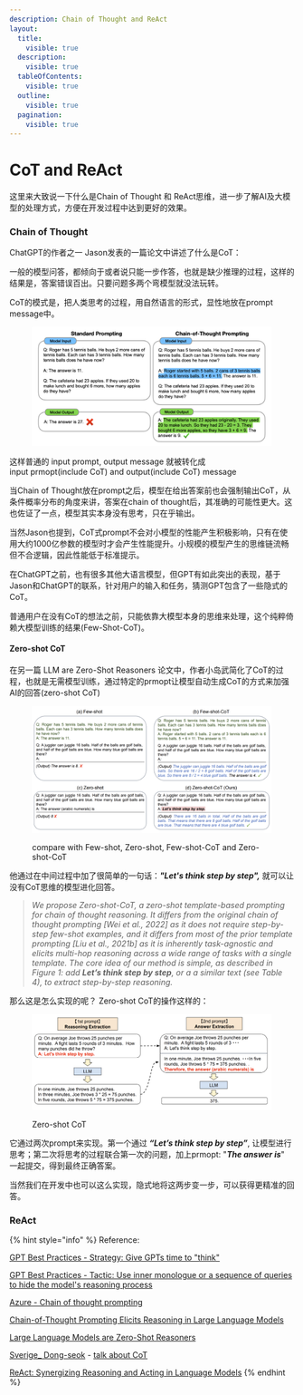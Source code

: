```yaml
---
description: Chain of Thought and ReAct
layout:
  title:
    visible: true
  description:
    visible: true
  tableOfContents:
    visible: true
  outline:
    visible: true
  pagination:
    visible: true
---
```


# CoT and ReAct

这里来大致说一下什么是Chain of Thought 和 ReAct思维，进一步了解AI及大模型的处理方式，方便在开发过程中达到更好的效果。



### Chain of Thought

ChatGPT的作者之一 Jason发表的一篇论文中讲述了什么是CoT：

一般的模型问答，都倾向于或者说只能一步作答，也就是缺少推理的过程，这样的结果是，答案错误百出。只要问题多两个弯模型就没法玩转。

CoT的模式是，把人类思考的过程，用自然语言的形式，显性地放在prompt message中。

<figure><img src="../.gitbook/assets/image (1).png" alt=""><figcaption></figcaption></figure>

这样普通的 input prompt, output message 就被转化成 \
input prmopt(include CoT) and output(include CoT) message

当Chain of Thought放在prompt之后，模型在给出答案前也会强制输出CoT，从条件概率分布的角度来讲，答案在chain of thought后，其准确的可能性更大。这也佐证了一点，模型其实本身没有思考，只在乎输出。

当然Jason也提到，CoT式prompt不会对小模型的性能产生积极影响，只有在使用大约1000亿参数的模型时才会产生性能提升。小规模的模型产生的思维链流畅但不合逻辑，因此性能低于标准提示。

在ChatGPT之前，也有很多其他大语言模型，但GPT有如此突出的表现，基于Jason和ChatGPT的联系，针对用户的输入和任务，猜测GPT包含了一些隐式的CoT。

普通用户在没有CoT的想法之前，只能依靠大模型本身的思维来处理，这个纯粹倚赖大模型训练的结果(Few-Shot-CoT)。

#### Zero-shot CoT

在另一篇 LLM are Zero-Shot Reasoners 论文中，作者小岛武简化了CoT的过程，也就是无需模型训练，通过特定的prmopt让模型自动生成CoT的方式来加强AI的回答(zero-shot CoT)

<figure><img src="../.gitbook/assets/image (2).png" alt=""><figcaption><p>compare with Few-shot, Zero-shot, Few-shot-CoT and Zero-shot-CoT</p></figcaption></figure>

他通过在中间过程中加了很简单的一句话：_**"Let's think step by step",**_  就可以让没有CoT思维的模型进化回答。

> _We propose Zero-shot-CoT, a zero-shot template-based prompting for chain of thought reasoning. It differs from the original chain of thought prompting \[Wei et al., 2022] as it does not require step-by-step few-shot examples, and it differs from most of the prior template prompting \[Liu et al., 2021b] as it is inherently task-agnostic and elicits multi-hop reasoning across a wide range of tasks with a single template. The core idea of our method is simple, as described in Figure 1: add **Let’s think step by step**, or a a similar text (see Table 4), to extract step-by-step reasoning._

那么这是怎么实现的呢？  Zero-shot CoT的操作这样的：

<figure><img src="../.gitbook/assets/image (4).png" alt=""><figcaption><p>Zero-shot CoT</p></figcaption></figure>

它通过两次prompt来实现。第一个通过 _**“Let’s think step by step”**_, 让模型进行思考；第二次将思考的过程联合第一次的问题，加上prmopt: "_**The answer is**_" 一起提交，得到最终正确答案。

当然我们在开发中也可以这么实现，隐式地将这两步变一步，可以获得更精准的回答。

### ReAct



{% hint style="info" %}
Reference:

[GPT Best Practices - Strategy: Give GPTs time to "think"](https://platform.openai.com/docs/guides/gpt-best-practices/strategy-give-gpts-time-to-think)

[GPT Best Practices - Tactic: Use inner monologue or a sequence of queries to hide the model's reasoning process](https://platform.openai.com/docs/guides/gpt-best-practices/tactic-use-inner-monologue-or-a-sequence-of-queries-to-hide-the-model-s-reasoning-process)

[Azure - Chain of thought prompting](https://learn.microsoft.com/en-us/azure/cognitive-services/openai/concepts/advanced-prompt-engineering?pivots=programming-language-chat-completions#chain-of-thought-prompting)

[Chain-of-Thought Prompting Elicits Reasoning in Large Language Models](https://arxiv.org/abs/2201.11903)

[Large Language Models are Zero-Shot Reasoners](https://arxiv.org/abs/2205.11916)

[Sverige\_ Dong-seok](https://twitter.com/realrenmin) - [talk about CoT](https://twitter.com/realrenmin/status/1643241565031366657)

[ReAct: Synergizing Reasoning and Acting in Language Models](https://react-lm.github.io/)
{% endhint %}

